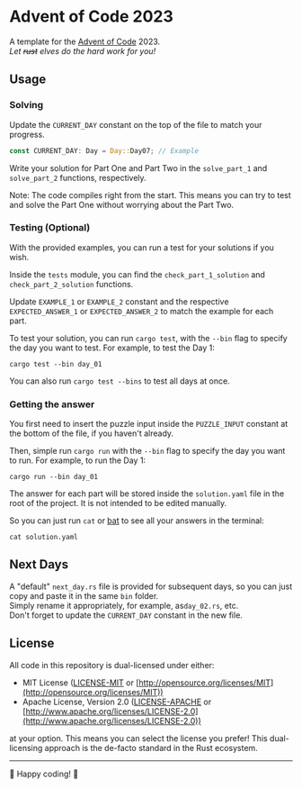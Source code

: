 # Advent of Code 2023

A template for the [Advent of Code](https://adventofcode.com/) 2023.  
*Let ~~rust~~ elves do the hard work for you!*

## Usage

### Solving

Update the `CURRENT_DAY` constant on the top of the file to match your progress.

```rust
const CURRENT_DAY: Day = Day::Day07; // Example
```

Write your solution for Part One and Part Two in the `solve_part_1` and `solve_part_2` functions, respectively.

Note: The code compiles right from the start. This means you can try to test and solve the Part One without worrying about the Part Two.

### Testing (Optional)

With the provided examples, you can run a test for your solutions if you wish.

Inside the `tests` module, you can find the `check_part_1_solution` and `check_part_2_solution` functions.

Update `EXAMPLE_1` or `EXAMPLE_2` constant and the respective `EXPECTED_ANSWER_1` or `EXPECTED_ANSWER_2` to match the example for each part.

To test your solution, you can run `cargo test`, with the `--bin` flag to specify the day you want to test. For example, to test the Day 1:

```no_rust
cargo test --bin day_01
```

You can also run `cargo test --bins` to test all days at once.

### Getting the answer

You first need to insert the puzzle input inside the `PUZZLE_INPUT` constant at the bottom of the file, if you haven't already.

Then, simple run `cargo run` with the `--bin` flag to specify the day you want to run. For example, to run the Day 1:

```no_rust
cargo run --bin day_01
```

The answer for each part will be stored inside the `solution.yaml` file in the root of the project.
It is not intended to be edited manually.

So you can just run `cat` or [bat](https://github.com/sharkdp/bat) to see all your answers in the terminal:

```no_rust
cat solution.yaml
```

## Next Days

A "default" `next_day.rs` file is provided for subsequent days, so you can just copy and paste it in the same `bin` folder.  
Simply rename it appropriately, for example, as`day_02.rs`, etc.  
Don't forget to update the `CURRENT_DAY` constant in the new file.

## License

All code in this repository is dual-licensed under either:

* MIT License ([LICENSE-MIT](LICENSE-MIT) or [http://opensource.org/licenses/MIT](http://opensource.org/licenses/MIT))
* Apache License, Version 2.0 ([LICENSE-APACHE](LICENSE-APACHE) or [http://www.apache.org/licenses/LICENSE-2.0](http://www.apache.org/licenses/LICENSE-2.0))

at your option.
This means you can select the license you prefer! This dual-licensing approach is the de-facto standard in the Rust ecosystem.

---

🎄 Happy coding! 🎄

